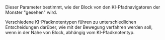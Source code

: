 Dieser Parameter bestimmt, wie der Block von den KI-Pfadnavigatoren der Monster "gesehen" wird.

Verschiedene KI-Pfadknotentypen führen zu unterschiedlichen Entscheidungen darüber, wie mit der Bewegung verfahren werden soll, wenn in der Nähe von Block, abhängig vom KI-Pfadknotentyp.
